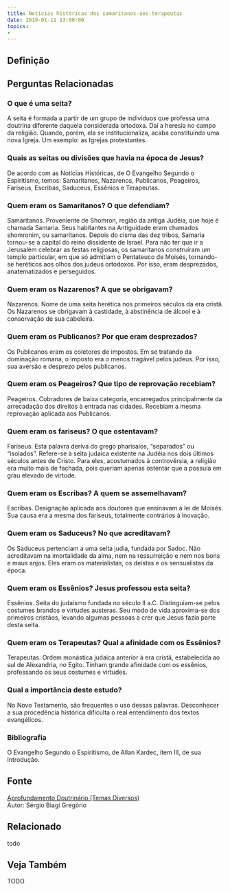 ```yaml
---
title: Notícias históricas dos samaritanos-aos-terapeutas
date: 2019-01-11 13:00:00
topics: 
- 
---
```


## Definição


## Perguntas Relacionadas

### O que é uma seita?
A seita é formada a partir de um grupo de indivíduos que professa uma
doutrina diferente daquela considerada ortodoxa. Daí a heresia no campo
da religião. Quando, porém, ela se institucionaliza, acaba constituindo
uma nova Igreja. Um exemplo: as Igrejas protestantes.

### Quais as seitas ou divisões que havia na época de Jesus?
De acordo com as Notícias Históricas, de O Evangelho Segundo o
Espiritismo, temos: Samaritanos, Nazarenos, Publicanos, Peageiros,
Fariseus, Escribas, Saduceus, Essênios e Terapeutas.

### Quem eram os Samaritanos? O que defendiam?
Samaritanos. Proveniente de Shomron, região da antiga Judéia, que
hoje é chamada Samaria. Seus habitantes na Antiguidade eram chamados
shomronim, ou samaritanos. Depois do cisma das dez tribos, Samaria
tornou-se a capital do reino dissidente de Israel. Para não ter que ir a
Jerusalém celebrar as festas religiosas, os samaritanos construíram um
templo particular, em que só admitiam o Pentateuco de Moisés,
tornando-se heréticos aos olhos dos judeus ortodoxos. Por isso, eram
desprezados, anatematizados e perseguidos.

### Quem eram os Nazarenos? A que se obrigavam?
Nazarenos. Nome de uma seita herética nos primeiros séculos da era
cristã. Os Nazarenos se obrigavam à castidade, à abstinência de álcool e
à conservação de sua cabeleira.

### Quem eram os Publicanos? Por que eram desprezados?
Os Publicanos eram os coletores de impostos. Em se tratando da
dominação romana, o imposto era o menos tragável pelos judeus. Por isso,
sua aversão e desprezo pelos publicanos.

### Quem eram os Peageiros? Que tipo de reprovação recebiam?
Peageiros. Cobradores de baixa categoria, encarregados
principalmente da arrecadação dos direitos à entrada nas cidades.
Recebiam a mesma reprovação aplicada aos Publicanos.

### Quem eram os fariseus? O que ostentavam?
Fariseus. Esta palavra deriva do grego pharisaios, “separados” ou
“isolados”. Refere-se à seita judaica existente na Judéia nos dois
últimos séculos antes de Cristo. Para eles, acostumados à controvérsia,
a religião era muito mais de fachada, pois queriam apenas ostentar que a
possuía em grau elevado de virtude.

### Quem eram os Escribas? A quem se assemelhavam?
Escribas. Designação aplicada aos doutores que ensinavam a lei de
Moisés. Sua causa era a mesma dos fariseus, totalmente contrários à
inovação.

### Quem eram os Saduceus? No que acreditavam?
Os Saduceus pertenciam a uma seita judia, fundada por Sadoc. Não
acreditavam na imortalidade da alma, nem na ressurreição e nem nos bons
e maus anjos. Eles eram os materialistas, os deístas e os sensualistas
da época.

### Quem eram os Essênios? Jesus professou esta seita?
Essênios. Seita do judaísmo fundada no século II a.C. Distinguiam-se
pelos costumes brandos e virtudes austeras. Seu modo de vida aproxima-se
dos primeiros cristãos, levando algumas pessoas a crer que Jesus fazia
parte desta seita.

### Quem eram os Terapeutas? Qual a afinidade com os Essênios?
Terapeutas. Ordem monástica judaica anterior à era cristã,
estabelecida ao sul de Alexandria, no Egito. Tinham grande afinidade com
os essênios, professando os seus costumes e virtudes.

### Qual a importância deste estudo?
No Novo Testamento, são frequentes o uso dessas palavras. Desconhecer a
sua procedência histórica dificulta o real entendimento dos textos
evangélicos.


### Bibliografia
O Evangelho Segundo o Espiritismo, de Allan Kardec, item III, de sua
Introdução.

## Fonte
[Aprofundamento Doutrinário (Temas Diversos)](https://sites.google.com/view/aprofundamentodoutrinario/notícias-históricas-dos-samaritanos-aos-terapeutas)  
Autor: Sérgio Biagi Gregório



## Relacionado
todo

## Veja Também
TODO


